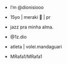 -  I’m @dionisiooo
-  15yo | meraki 🎰 | pr
-  jazz pra minha alma.
-   @1z.dio
-   atleta | volei.mandaguari

-  
   MRafa1/MRafa1  
